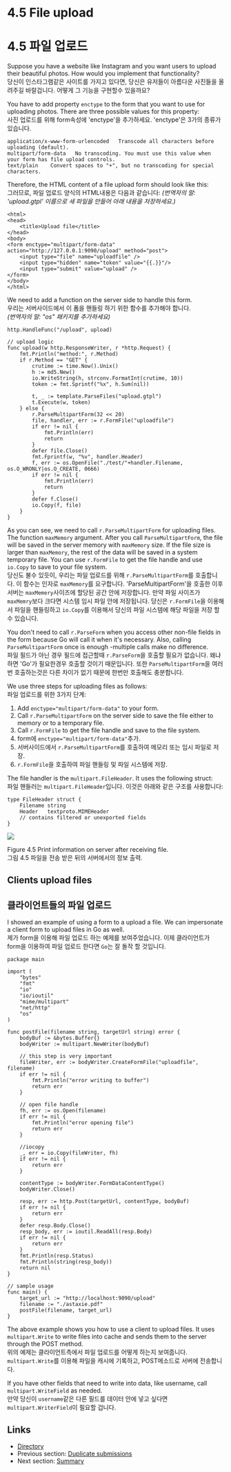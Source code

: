 # 4.5 File upload  
# 4.5 파일 업로드

Suppose you have a website like Instagram and you want users to upload their beautiful photos. How would you implement that functionality?  
당신이 인스타그램같은 사이트를 가지고 있다면, 당신은 유저들이 아름다운 사진들을 올려주길 바랄겁니다. 어떻게 그 기능을 구현할수 있을까요?

You have to add property `enctype` to the form that you want to use for uploading photos. There are three possible values for this property:  
사진 업로드를 위해 form속성에 'enctype'을 추가하세요. 'enctype'은 3가의 종류가 있습니다.

```
application/x-www-form-urlencoded   Transcode all characters before uploading (default).
multipart/form-data   No transcoding. You must use this value when your form has file upload controls.
text/plain    Convert spaces to "+", but no transcoding for special characters.
```


Therefore, the HTML content of a file upload form should look like this:  
그러므로, 파일 업로드 양식의 HTML내용은 다음과 같습니다: 
_(번역자의 말: 'upload.gtpl' 이름으로 새 파일을 만들어 아래 내용을 저장하세요.)_

```
<html>
<head>
   	<title>Upload file</title>
</head>
<body>
<form enctype="multipart/form-data" action="http://127.0.0.1:9090/upload" method="post">
	<input type="file" name="uploadfile" />
	<input type="hidden" name="token" value="{{.}}"/>
	<input type="submit" value="upload" />
</form>
</body>
</html>
```


We need to add a function on the server side to handle this form.  
우리는 서버사이드에서 이 폼을 핸들링 하기 위한 함수를 추가해야 합니다.  
_(번역자의 말: "os" 패키지를 추가하세요)_

```
http.HandleFunc("/upload", upload)

// upload logic
func upload(w http.ResponseWriter, r *http.Request) {
   	fmt.Println("method:", r.Method)
   	if r.Method == "GET" {
       	crutime := time.Now().Unix()
       	h := md5.New()
       	io.WriteString(h, strconv.FormatInt(crutime, 10))
       	token := fmt.Sprintf("%x", h.Sum(nil))

       	t, _ := template.ParseFiles("upload.gtpl")
       	t.Execute(w, token)
   	} else {
       	r.ParseMultipartForm(32 << 20)
       	file, handler, err := r.FormFile("uploadfile")
       	if err != nil {
           	fmt.Println(err)
           	return
       	}
       	defer file.Close()
       	fmt.Fprintf(w, "%v", handler.Header)
       	f, err := os.OpenFile("./test/"+handler.Filename, os.O_WRONLY|os.O_CREATE, 0666)
       	if err != nil {
           	fmt.Println(err)
           	return
       	}
       	defer f.Close()
       	io.Copy(f, file)
   	}
}
```


As you can see, we need to call `r.ParseMultipartForm` for uploading files. The function `maxMemory` argument. After you call `ParseMultipartForm`, the file will be saved in the server memory with `maxMemory` size. If the file size is larger than `maxMemory`, the rest of the data will be saved in a system temporary file. You can use `r.FormFile` to get the file handle and use `io.Copy` to save to your file system.  
당신도 불수 있듯이, 우리는 파일 업로드를 위해 `r.ParseMultipartForm`를 호출합니다. 이 함수는 인자로 `maxMemory`를 요구합니다. 'ParseMultipartForm'을 호출한 이후 서버는 `maxMemery`사이즈에 할당된 공간 안에 저장합니다. 만약 파일 사이즈가 `maxMemry`보다 크다면 시스템 임시 파일 안에 저장됩니다. 당신은 `r.FormFile`을 이용해서 파일을 핸들링하고 `io.Copy`를 이용해서 당신의 파일 시스템에 해당 파일을 저장 할 수 있습니다.

You don't need to call `r.ParseForm` when you access other non-file fields in the form because Go will call it when it's necessary. Also, calling `ParseMultipartForm` once is enough -multiple calls make no difference.  
파일 필드가 아닌 경우 필드에 접근할때 `r.ParseForm`을 호출할 필요가 없습니다. 왜냐하면 'Go'가 필요한경우 호출할 것이기 때문입니다. 또한 `ParseMultipartForm`을 여러번 호출하는것은 다른 차이가 없기 때문에 한번만 호출해도 충분합니다. 


We use three steps for uploading files as follows:  
파일 업로드를 위한 3가지 단계:

1. Add `enctype="multipart/form-data"` to your form.
2. Call `r.ParseMultipartForm` on the server side to save the file either to memory or to a temporary file.
3. Call `r.FormFile` to get the file handle and save to the file system.  
1. form에 `enctype="multipart/form-data"`추가. 
2. 서버사이드에서 `r.ParseMultipartForm`를 호출하여 메모리 또는 임시 파일로 저장.
3. `r.FormFile`을 호출하여 파일 핸들링 및 파일 시스템에 저장.

The file handler is the `multipart.FileHeader`. It uses the following struct:  
파일 핸들러는 `multipart.FileHeader`입니다. 이것은 아래와 같은 구조를 사용합니다:  

```
type FileHeader struct {
   	Filename string
   	Header   textproto.MIMEHeader
   	// contains filtered or unexported fields
}
```

![](images/4.5.upload2.png?raw=true)

Figure 4.5 Print information on server after receiving file.  
그림 4.5 파일을 전송 받은 뒤의 서버에서의 정보 출력.

## Clients upload files
## 클라이언트들의 파일 업로드

I showed an example of using a form to a upload a file. We can impersonate a client form to upload files in Go as well.  
제가 form을 이용해 파일 업로드 하는 예제를 보여주었습니다. 이제 클라이언트가 form을 이용하여 파일 업로드 한다면 `Go`는 잘 돌작 할 것입니다.

```
package main

import (
    "bytes"
    "fmt"
    "io"
    "io/ioutil"
    "mime/multipart"
    "net/http"
    "os"
)

func postFile(filename string, targetUrl string) error {
    bodyBuf := &bytes.Buffer{}
    bodyWriter := multipart.NewWriter(bodyBuf)

    // this step is very important
    fileWriter, err := bodyWriter.CreateFormFile("uploadfile", filename)
    if err != nil {
        fmt.Println("error writing to buffer")
        return err
    }

    // open file handle
    fh, err := os.Open(filename)
    if err != nil {
        fmt.Println("error opening file")
        return err
    }

    //iocopy
    _, err = io.Copy(fileWriter, fh)
    if err != nil {
        return err
    }

    contentType := bodyWriter.FormDataContentType()
    bodyWriter.Close()

    resp, err := http.Post(targetUrl, contentType, bodyBuf)
    if err != nil {
        return err
    }
    defer resp.Body.Close()
    resp_body, err := ioutil.ReadAll(resp.Body)
    if err != nil {
        return err
    }
    fmt.Println(resp.Status)
    fmt.Println(string(resp_body))
    return nil
}

// sample usage
func main() {
    target_url := "http://localhost:9090/upload"
    filename := "./astaxie.pdf"
    postFile(filename, target_url)
}
```


The above example shows you how to use a client to upload files. It uses `multipart.Write` to write files into cache and sends them to the server through the POST method.  
위의 예제는 클라이언트측에서 파일 업로드를 어떻게 하는지 보여줍니다. `multipart.Write`를 이용해 파일을 캐시에 기록하고, POST메소드로 서버에 전송합니다.

If you have other fields that need to write into data, like username, call `multipart.WriteField` as needed.  
만약 당신이 `username`같은 다른 필드를 데이터 안에 넣고 싶다면 `multipart.WriterField`이 필요할 겁니다.

## Links

- [Directory](preface.md)
- Previous section: [Duplicate submissions](04.4.md)
- Next section: [Summary](04.6.md)
